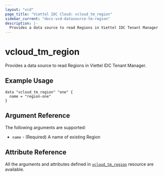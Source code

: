 ```yaml
---
layout: "vcd"
page_title: "Viettel IDC Cloud: vcloud_tm_region"
sidebar_current: "docs-vcd-datasource-tm-region"
description: |-
  Provides a data source to read Regions in Viettel IDC Tenant Manager.
---
```


# vcloud\_tm\_region

Provides a data source to read Regions in Viettel IDC Tenant Manager.

## Example Usage

```hcl
data "vcloud_tm_region" "one" {
  name = "region-one"
}
```

## Argument Reference

The following arguments are supported:

* `name` - (Required) A name of existing Region

## Attribute Reference

All the arguments and attributes defined in
[`vcloud_tm_region`](/providers/viettelidc-provider/vcloud/latest/docs/resources/tm_region) resource are available.
